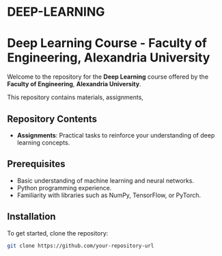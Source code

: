 # DEEP-LEARNING

# Deep Learning Course - Faculty of Engineering, Alexandria University

Welcome to the repository for the **Deep Learning** course offered by the **Faculty of Engineering**, **Alexandria University**.

This repository contains materials, assignments, 

## Repository Contents

- **Assignments**: Practical tasks to reinforce your understanding of deep learning concepts.


## Prerequisites

- Basic understanding of machine learning and neural networks.
- Python programming experience.
- Familiarity with libraries such as NumPy, TensorFlow, or PyTorch.

## Installation

To get started, clone the repository:

```bash
git clone https://github.com/your-repository-url
